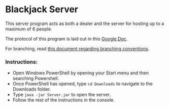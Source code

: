 # Blackjack Server

This server program acts as both a dealer and the server for hosting up to a maximum of 6 people.

The protocol of this program is laid out in this [Google Doc](https://docs.google.com/document/d/1TitWhC7pa1LwOa1-9aaW1HGAJzgxTehDEKdn49hRspE/edit#).

For branching, read [this document regarding branching conventions](https://gist.github.com/digitaljhelms/4287848).

### Instructions:
 - Open Windows PowerShell by opening your Start menu and then searching Powershell.
 - Once PowerShell has opened, type `cd Downloads` to navigate to the Downloads folder.
 - Type `java -jar Server.jar` to open the server.
 - Follow the rest of the instructions in the console.